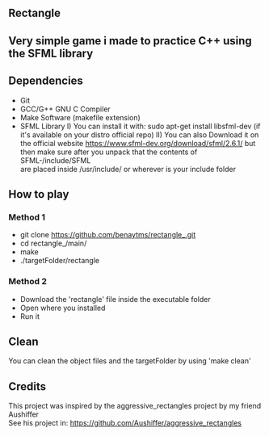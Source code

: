 ## Rectangle

## Very simple game i made to practice C++ using the SFML library

## Dependencies
* Git
* GCC/G++ GNU C Compiler
* Make Software (makefile extension)
* SFML Library
    I) You can install it with: sudo apt-get install libsfml-dev (if it's available on your distro official repo)
    II) You can also Download it on the official website https://www.sfml-dev.org/download/sfml/2.6.1/
        but then make sure after you unpack that the contents of SFML-<version>/include/SFML<br> are placed inside /usr/include/ or wherever is your include folder

## How to play
### Method 1

* git clone https://github.com/benaytms/rectangle_.git
* cd rectangle_/main/
* make
* ./targetFolder/rectangle

### Method 2

* Download the 'rectangle' file inside the executable folder
* Open where you installed
* Run it

## Clean
You can clean the object files and the targetFolder
by using 'make clean'

## Credits
This project was inspired by the aggressive_rectangles project by my friend Aushiffer<br>
See his project in: https://github.com/Aushiffer/aggressive_rectangles
